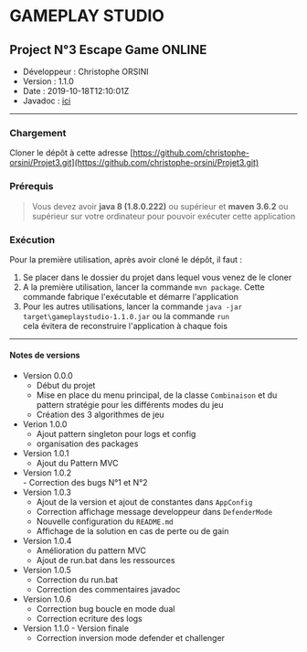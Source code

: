 # GAMEPLAY STUDIO

## Project N°3 Escape Game ONLINE

* Développeur : Christophe ORSINI
* Version     : 1.1.0
* Date        : 2019-10-18T12:10:01Z
* Javadoc     : [ici](https://projet3.orsini-perso.fr) 

---
### Chargement
Cloner le dépôt à cette adresse [https://github.com/christophe-orsini/Projet3.git](https://github.com/christophe-orsini/Projet3.git)

### Prérequis
> Vous devez avoir **java 8 (1.8.0.222)** ou supérieur et **maven 3.6.2** ou supérieur sur votre ordinateur pour pouvoir exécuter cette application

### Exécution
Pour la première utilisation, après avoir cloné le dépôt, il faut :  
1. Se placer dans le dossier du projet dans lequel vous venez de le cloner
2. A la première utilisation, lancer la commande `mvn package`. Cette commande fabrique l'exécutable et démarre l'application
3. Pour les autres utilisations, lancer la commande `java -jar target\gameplaystudio-1.1.0.jar` ou la commande `run`  
cela évitera de reconstruire l'application à chaque fois

---
#### Notes de versions
- Version 0.0.0  
    - Début du projet  
    - Mise en place du menu principal, de la classe `Combinaison` et du pattern stratégie pour les différents modes du jeu  
    - Création des 3 algorithmes de jeu  
- Verion 1.0.0  
     - Ajout pattern singleton pour logs et config  
     - organisation des packages  
- Version 1.0.1  
     - Ajout du Pattern MVC  
- Version 1.0.2  
      - Correction des bugs N°1 et N°2  
- Version 1.0.3  
    - Ajout de la version et ajout de constantes dans `AppConfig`  
    - Correction affichage message developpeur dans `DefenderMode`  
    - Nouvelle configuration du `README.md`  
    - Affichage de la solution en cas de perte ou de gain  
- Version 1.0.4  
     - Amélioration du pattern MVC  
     - Ajout de run.bat dans les ressources  
- Version 1.0.5  
     - Correction du run.bat
     - Correction des commentaires javadoc  
- Version 1.0.6  
    - Correction bug boucle en mode dual  
    - Correction ecriture des logs  
- Version 1.1.0 - Version finale
    - Correction inversion mode defender et challenger